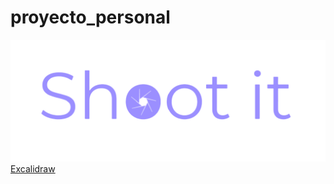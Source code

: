 # proyecto_personal
<img src="img\logo-sinfondo.png">
<a href="https://excalidraw.com/#json=aGS3Hyw1kCfCMXlYhpI0j,V7Q4Aq54bKbV_v7IWYJYZw">Excalidraw</a>